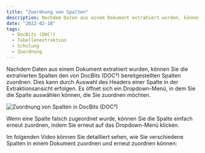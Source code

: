 ```yaml
---
title: "Zuordnung von Spalten"
description: Nachdem Daten aus einem Dokument extrahiert wurden, können Sie die extrahierten Spalten den von DocBits (DOC²) bereitgestellten Spalten zuordnen. Dies kann durch Auswahl des Headers einer Spalte in der Extraktionsansicht erfolgen. Es öffnet sich ein Dropdown-Menü, in dem Sie die Spalte auswählen können, die Sie zuordnen möchten.
date: "2022-02-18"
tags:
  - DocBits (DOC²)
  - Tabellenextraktion
  - Schulung
  - Zuordnung
---
```


Nachdem Daten aus einem Dokument extrahiert wurden, können Sie die extrahierten Spalten den von DocBits (DOC²) bereitgestellten Spalten zuordnen. Dies kann durch Auswahl des Headers einer Spalte in der Extraktionsansicht erfolgen. Es öffnet sich ein Dropdown-Menü, in dem Sie die Spalte auswählen können, die Sie zuordnen möchten.

![Zuordnung von Spalten in DocBits (DOC²)](/_images/docbits/image-8-1024x790.png "Zuordnung von Spalten in DocBits (DOC²)")

Wenn eine Spalte falsch zugeordnet wurde, können Sie die Spalte einfach erneut zuordnen, indem Sie erneut auf das Dropdown-Menü klicken.

Im folgenden Video können Sie detailliert sehen, wie Sie verschiedene Spalten in einem Dokument zuordnen und erneut zuordnen können:
